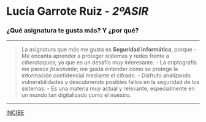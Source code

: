# Lucía Garrote Ruiz - _2ºASIR_
### ¿Qué asignatura te gusta más? Y ¿por qué?
---
>La asignatura que más me gusta es **Seguridad Informática**, porque
    - Me encanta aprender a proteger sistemas y redes frente a *ciberataques*, ya que es un desafío muy interesante.
    - La criptografía me parece *fascinante*; me gusta entender cómo se protege la información confidencial mediante el cifrado.
    - Disfruto analizando vulnerabilidades y descubriendo posibles fallos en la seguridad de los sistemas.
    - Es una materia muy actual y relevante, especialmente en un mundo tan digitalizado como el nuestro.
---
[INCIBE](https://www.incibe.es/)
